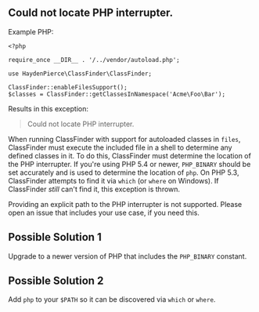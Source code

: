 Could not locate PHP interrupter.
---------------------------------

Example PHP:
```
<?php

require_once __DIR__ . '/../vendor/autoload.php';

use HaydenPierce\ClassFinder\ClassFinder;

ClassFinder::enableFilesSupport();
$classes = ClassFinder::getClassesInNamespace('Acme\Foo\Bar');
```

Results in this exception:

> Could not locate PHP interrupter.

When running ClassFinder with support for autoloaded classes in `files`, ClassFinder must execute the included file in a
shell to determine any defined classes in it. To do this, ClassFinder must determine the location of the PHP interrupter.
If you're using PHP 5.4 or newer, `PHP_BINARY` should be set accurately and is used to determine the location of `php`.
On PHP 5.3, ClassFinder attempts to find it via `which` (or `where` on Windows). If ClassFinder _still_ can't find it, this
exception is thrown.

Providing an explicit path to the PHP interrupter is not supported. Please open an issue that includes your use case, 
if you need this.

Possible Solution 1
-------------------

Upgrade to a newer version of PHP that includes the `PHP_BINARY` constant.

Possible Solution 2
-------------------

Add `php` to your `$PATH` so it can be discovered via `which` or `where`. 